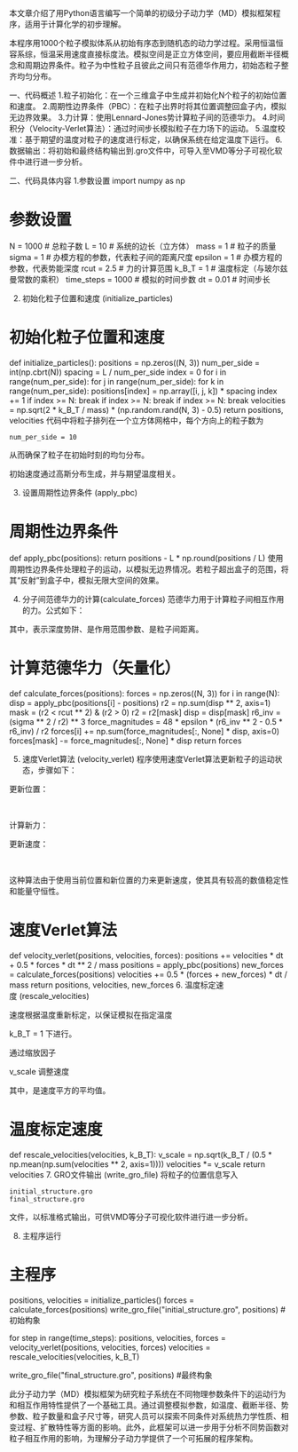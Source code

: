  本文章介绍了用Python语言编写一个简单的初级分子动力学（MD）模拟框架程序，适用于计算化学的初步理解。

本程序用1000个粒子模拟体系从初始有序态到随机态的动力学过程。采用恒温恒容系综，恒温采用速度直接标度法。模拟空间是正立方体空间，要应用截断半径概念和周期边界条件。粒子为中性粒子且彼此之间只有范德华作用力，初始态粒子整齐均匀分布。

一、代码概述
1.粒子初始化：在一个三维盒子中生成并初始化N个粒子的初始位置和速度。
2.周期性边界条件（PBC）：在粒子出界时将其位置调整回盒子内，模拟无边界效果。
3.力计算：使用Lennard-Jones势计算粒子间的范德华力。
4.时间积分（Velocity-Verlet算法）：通过时间步长模拟粒子在力场下的运动。
5.温度校准：基于期望的温度对粒子的速度进行标定，以确保系统在给定温度下运行。
6.数据输出：将初始和最终结构输出到.gro文件中，可导入至VMD等分子可视化软件中进行进一步分析。

二、代码具体内容
1.参数设置
import numpy as np

# 参数设置
N = 1000         # 总粒子数
L = 10           # 系统的边长（立方体）
mass = 1         # 粒子的质量
sigma = 1        # 办模方程的参数，代表粒子间的距离尺度
epsilon = 1      # 办模方程的参数，代表势能深度
rcut = 2.5      # 力的计算范围
k_B_T = 1       # 温度标定（与玻尔兹曼常数的乘积）
time_steps = 1000  # 模拟的时间步数
dt = 0.01       # 时间步长

2. 初始化粒子位置和速度 (initialize_particles)
# 初始化粒子位置和速度
def initialize_particles():
    positions = np.zeros((N, 3))
    num_per_side = int(np.cbrt(N))
    spacing = L / num_per_side
    index = 0
    for i in range(num_per_side):
        for j in range(num_per_side):
            for k in range(num_per_side):
                positions[index] = np.array([i, j, k]) * spacing
                index += 1
                if index >= N:
                    break
            if index >= N:
                break
        if index >= N:
            break
    velocities = np.sqrt(2 * k_B_T / mass) * (np.random.rand(N, 3) - 0.5)
    return positions, velocities
代码中将粒子排列在一个立方体网格中，每个方向上的粒子数为

    num_per_side = 10
从而确保了粒子在初始时刻的均匀分布。



初始速度通过高斯分布生成，并与期望温度相关。

3. 设置周期性边界条件 (apply_pbc)
# 周期性边界条件
def apply_pbc(positions):
    return positions - L * np.round(positions / L)
使用周期性边界条件处理粒子的运动，以模拟无边界情况。若粒子超出盒子的范围，将其“反射”到盒子中，模拟无限大空间的效果。


4. 分子间范德华力的计算(calculate_forces)
范德华力用于计算粒子间相互作用的力。公式如下：




其中，表示深度势阱、是作用范围参数、是粒子间距离。

# 计算范德华力（矢量化）
def calculate_forces(positions):
    forces = np.zeros((N, 3))
    for i in range(N):
        disp = apply_pbc(positions[i] - positions)
        r2 = np.sum(disp ** 2, axis=1)
        mask = (r2 < rcut ** 2) & (r2 > 0)
        r2 = r2[mask]
        disp = disp[mask]
        r6_inv = (sigma ** 2 / r2) ** 3
        force_magnitudes = 48 * epsilon * (r6_inv ** 2 - 0.5 * r6_inv) / r2
        forces[i] += np.sum(force_magnitudes[:, None] * disp, axis=0)
        forces[mask] -= force_magnitudes[:, None] * disp
    return forces

5. 速度Verlet算法 (velocity_verlet)
程序使用速度Verlet算法更新粒子的运动状态，步骤如下：


更新位置：

         

计算新力：
         

更新速度：

      

这种算法由于使用当前位置和新位置的力来更新速度，使其具有较高的数值稳定性和能量守恒性。

# 速度Verlet算法
def velocity_verlet(positions, velocities, forces):
    positions += velocities * dt + 0.5 * forces * dt ** 2 / mass
    positions = apply_pbc(positions)
    new_forces = calculate_forces(positions)
    velocities += 0.5 * (forces + new_forces) * dt / mass
    return positions, velocities, new_forces
6. 温度标定速度 (rescale_velocities)

速度根据温度重新标定，以保证模拟在指定温度

k_B_T = 1
下进行。


通过缩放因子

v_scale
调整速度




其中，是速度平方的平均值。

# 温度标定速度
def rescale_velocities(velocities, k_B_T):
    v_scale = np.sqrt(k_B_T / (0.5 * np.mean(np.sum(velocities ** 2, axis=1))))
    velocities *= v_scale
    return velocities
7. GRO文件输出 (write_gro_file)
将粒子的位置信息写入

    initial_structure.gro
    final_structure.gro
文件，以标准格式输出，可供VMD等分子可视化软件进行进一步分析。

8. 主程序运行
# 主程序
positions, velocities = initialize_particles()
forces = calculate_forces(positions)
write_gro_file("initial_structure.gro", positions) #初始构象

for step in range(time_steps):
    positions, velocities, forces = velocity_verlet(positions, velocities, forces)
    velocities = rescale_velocities(velocities, k_B_T)

write_gro_file("final_structure.gro", positions) #最终构象


此分子动力学（MD）模拟框架为研究粒子系统在不同物理参数条件下的运动行为和相互作用特性提供了一个基础工具。通过调整模拟参数，如温度、截断半径、势参数、粒子数量和盒子尺寸等，研究人员可以探索不同条件对系统热力学性质、相变过程、扩散特性等方面的影响。此外，此框架可以进一步用于分析不同势函数对粒子相互作用的影响，为理解分子动力学提供了一个可拓展的程序架构。

​
